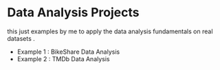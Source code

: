 # Data Analysis Projects 
this just examples by me to apply the data analysis fundamentals on real datasets . 

 - Example 1  : BikeShare Data Analysis
 - Example 2  : TMDb Data Analysis
